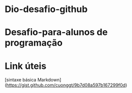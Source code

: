 # Dio-desafio-github
# Desafio-para-alunos de programação #

# Link úteis #
[sintaxe básica Markdown] (https://gist.github.com/cuonggt/9b7d08a597b167299f0d)
